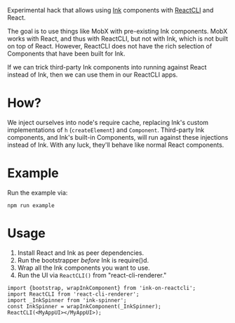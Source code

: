 Experimental hack that allows using [Ink](https://github.com/vadimdemedes/ink)
components with [ReactCLI](https://github.com/mgrip/react-cli) and React.

The goal is to use things like MobX with pre-existing Ink components.  MobX
works with React, and thus with ReactCLI, but not with Ink, which is not built
on top of React.  However, ReactCLI does not have the rich selection of
Components that have been built for Ink.

If we can trick third-party Ink components into running against React instead of
Ink, then we can use them in our ReactCLI apps.

# How?

We inject ourselves into node's require cache, replacing Ink's custom
implementations of `h` (`createElement`) and `Component`.  Third-party
Ink components, and Ink's built-in Components, will run against these
injections instead of Ink.  With any luck, they'll behave like normal
React components.

# Example

Run the example via:

```
npm run example
```

# Usage

1. Install React and Ink as peer dependencies.
2. Run the bootstrapper *before* Ink is require()d.
3. Wrap all the Ink components you want to use.
4. Run the UI via `ReactCLI()` from "react-cli-renderer."

```
import {bootstrap, wrapInkComponent} from 'ink-on-reactcli';
import ReactCLI from 'react-cli-renderer';
import _InkSpinner from 'ink-spinner';
const InkSpinner = wrapInkComponent(_InkSpinner);
ReactCLI(<MyAppUI></MyAppUI>);
```
